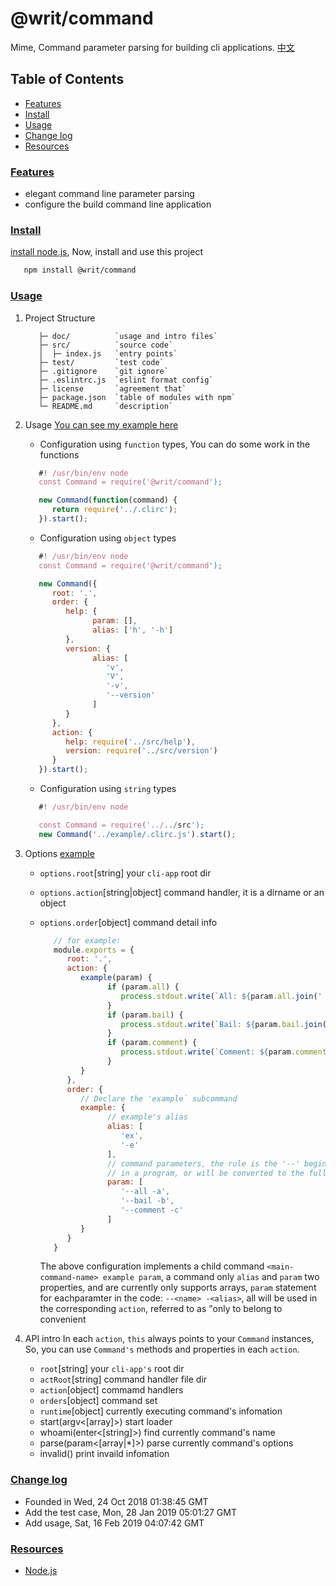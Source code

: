 # @writ/command

Mime, Command parameter parsing for building cli applications.
[中文](./doc/README-zh.md)

## Table of Contents

* [Features](#features)
* [Install](#install)
* [Usage](#usage)
* [Change log](#changelog)
* [Resources](#resources)

### [Features](#features)

* elegant command line parameter parsing
* configure the build command line application

### [Install](#install)

[install node.js](https://github.com/tianlugang/docs/blob/master/en/installNodeJS.MD), Now, install and use this project

```sh
   npm install @writ/command
```

### [Usage](#usage)

1. Project Structure

   ```text
      ├─ doc/          `usage and intro files`
      ├─ src/          `source code`
      │  ├─ index.js   `entry points`
      ├─ test/         `test code`
      ├─ .gitignore    `git ignore`
      ├─ .eslintrc.js  `eslint format config`
      ├─ license       `agreement that`
      ├─ package.json  `table of modules with npm`
      └─ README.md     `description`
   ```

2. Usage
   [You can see my example here](./example)
   * Configuration using `function` types, You can do some work in the functions

   ```javascript
      #! /usr/bin/env node
      const Command = require('@writ/command');

      new Command(function(command) {
         return require('../.clirc');
      }).start();
   ```

   * Configuration using `object` types

   ```javascript
      #! /usr/bin/env node
      const Command = require('@writ/command');

      new Command({
         root: '.',
         order: {
            help: {
                  param: [],
                  alias: ['h', '-h']
            },
            version: {
                  alias: [
                     'v',
                     'V',
                     '-v',
                     '--version'
                  ]
            }
         },
         action: {
            help: require('../src/help'),
            version: require('../src/version')
         }
      }).start();
   ```

   * Configuration using `string` types

   ```javascript
      #! /usr/bin/env node

      const Command = require('../../src');
      new Command('../example/.clirc.js').start();
   ```

3. Options [example](./example/.clirc.js)

   * `options.root`[string] your `cli-app` root dir
   * `options.action`[string|object] command handler, it is a dirname or an object
   * `options.order`[object] command detail info

      ```javascript
         // for example: 
         module.exports = {
            root: '.',
            action: {
               example(param) {
                     if (param.all) {
                        process.stdout.write(`All: ${param.all.join(' ')}\n`);
                     }
                     if (param.bail) {
                        process.stdout.write(`Bail: ${param.bail.join(' ')}\n`);
                     }
                     if (param.comment) {
                        process.stdout.write(`Comment: ${param.comment.join(' ')}\n`);
                     }
               }
            },
            order: {
               // Declare the 'example` subcommand
               example: {
                     // example's alias
                     alias: [
                        'ex',
                        '-e'
                     ],
                     // command parameters, the rule is the '--' beginning refers to the full name of the parameter, the '-' beginning refers to the corresponding abbreviation
                     // in a program, or will be converted to the full name, such as the '-a' convert 'param.all = []'
                     param: [
                        '--all -a',
                        '--bail -b',
                        '--comment -c'
                     ]
               }
            }
         }
      ```

      The above configuration implements a child command `<main-command-name> example param`, a command only `alias` and `param` two properties, and are currently only supports arrays, `param` statement for eachparamter in the code: `--<name> -<alias>`, all will be used in the corresponding `action`, referred to as "only to belong to convenient

4. API intro
   In each `action`, `this` always points to your `Command` instances, So, you can use `Command's` methods and properties in each `action`.

   * `root`[string] your `cli-app's` root dir
   * `actRoot`[string] command handler file dir
   * `action`[object] commamd handlers
   * `orders`[object] command set
   * `runtime`[object] currently executing command's infomation
   * start(argv<[array]>)   start loader
   * whoami(enter<[string]>) find currently command's name
   * parse(param<[array|*]>) parse currently command's options
   * invalid() print invaild infomation

### [Change log](#changelog)

* Founded in Wed, 24 Oct 2018 01:38:45 GMT
* Add the test case, Mon, 28 Jan 2019 05:01:27 GMT
* Add usage, Sat, 16 Feb 2019 04:07:42 GMT

### [Resources](#resources)

* [Node.js](https://nodejs.org/en/)